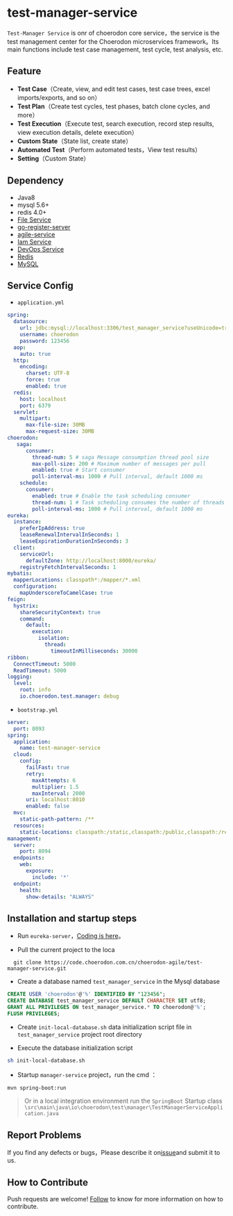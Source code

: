 # test-manager-service
`Test-Manager Service` is onr of choerodon core service，the service is the test management center for the Choerodon microservices framework。Its main functions include test case management, test cycle, test analysis, etc.


## Feature
- **Test Case**（Create, view, and edit test cases, test case trees, excel imports/exports, and so on）
- **Test Plan**（Create test cycles, test phases, batch clone cycles, and more）
- **Test Execution**（Execute test, search execution, record step results, view execution details, delete execution）
- **Custom State**（State list, create state）
- **Automated Test**（Perform automated tests，View test results）
- **Setting**（Custom State）

## Dependency
- Java8
- mysql 5.6+
- redis 4.0+
- [File Service](https://github.com/choerodon/file-service.git)
- [go-register-server](https://github.com/choerodon/go-register-server.git)
- [agile-service](https://github.com/choerodon/agile-service.git)
- [Iam Service](https://github.com/choerodon/iam-service.git)
- [DevOps Service](https://github.com/choerodon/devops-service.git)
- [Redis](https://redis.io)
- [MySQL](https://www.mysql.com)


## Service Config
- `application.yml`
```yaml
spring:
  datasource:
    url: jdbc:mysql://localhost:3306/test_manager_service?useUnicode=true&characterEncoding=utf-8&useSSL=false&useInformationSchema=true&remarks=true
    username: choerodon
    password: 123456
  aop:
    auto: true
  http:
    encoding:
      charset: UTF-8
      force: true
      enabled: true
  redis:
    host: localhost
    port: 6379
  servlet:
    multipart:
      max-file-size: 30MB
      max-request-size: 30MB
choerodon:
   saga:
      consumer:
        thread-num: 5 # saga Message consumption thread pool size
        max-poll-size: 200 # Maximum number of messages per pull
        enabled: true # Start consumer
        poll-interval-ms: 1000 # Pull interval, default 1000 ms
    schedule:
      consumer:
        enabled: true # Enable the task scheduling consumer
        thread-num: 1 # Task scheduling consumes the number of threads
        poll-interval-ms: 1000 # Pull interval, default 1000 ms
eureka:
  instance:
    preferIpAddress: true
    leaseRenewalIntervalInSeconds: 1
    leaseExpirationDurationInSeconds: 3
  client:
    serviceUrl:
      defaultZone: http://localhost:8000/eureka/
    registryFetchIntervalSeconds: 1
mybatis:
  mapperLocations: classpath*:/mapper/*.xml
  configuration:
    mapUnderscoreToCamelCase: true
feign:
  hystrix:
    shareSecurityContext: true
    command:
      default:
        execution:
          isolation:
            thread:
              timeoutInMilliseconds: 30000
ribbon:
  ConnectTimeout: 5000
  ReadTimeout: 5000
logging:
  level:
    root: info
    io.choerodon.test.manager: debug
```

- `bootstrap.yml`
```yaml
server:
  port: 8093
spring:
  application:
    name: test-manager-service
  cloud:
    config:
      failFast: true
      retry:
        maxAttempts: 6
        multiplier: 1.5
        maxInterval: 2000
      uri: localhost:8010
      enabled: false
  mvc:
    static-path-pattern: /**
  resources:
    static-locations: classpath:/static,classpath:/public,classpath:/resources,classpath:/META-INF/resources,file:/dist
management:
  server:
    port: 8094
  endpoints:
    web:
      exposure:
        include: '*'
  endpoint:
    health:
      show-details: "ALWAYS"
```

## Installation and startup steps

- Run `eureka-server`，[Coding is here](https://code.choerodon.com.cn/choerodon-framework/eureka-server.git)。


- Pull the current project to the loca
```shell
  git clone https://code.choerodon.com.cn/choerodon-agile/test-manager-service.git
```

- Create a database named `test_manager_service` in the Mysql database

```sql
CREATE USER 'choerodon'@'%' IDENTIFIED BY "123456";
CREATE DATABASE test_manager_service DEFAULT CHARACTER SET utf8;
GRANT ALL PRIVILEGES ON test_manager_service.* TO choerodon@'%';
FLUSH PRIVILEGES;
```
- Create `init-local-database.sh` data initialization script file in `test_manager_service` project root directory


- Execute the database initialization script

```sh
sh init-local-database.sh
```

- Startup `manager-service` project，run the cmd ：

```sh
mvn spring-boot:run
```
>Or in a local integration environment run the  `SpringBoot` Startup class
`\src\main\java\io\choerodon\test\manager\TestManagerServiceApplication.java`



## Report Problems
If you find any defects or bugs，Please describe it on[issue](https://github.com/choerodon/choerodon/issues/new?template=issue_template.md)and submit it to us.

## How to Contribute
Push requests are welcome! [Follow](https://github.com/choerodon/choerodon/blob/master/CONTRIBUTING.md) to know for more information on how to contribute.